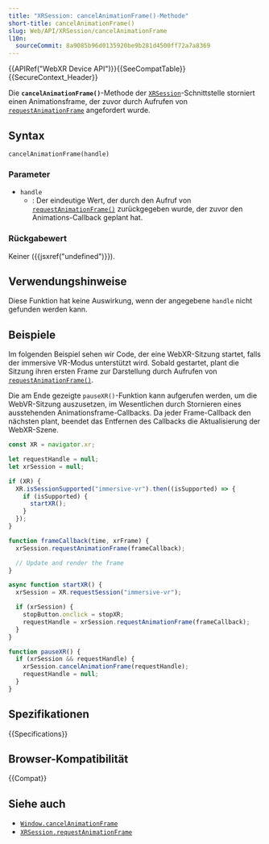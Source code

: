 ```yaml
---
title: "XRSession: cancelAnimationFrame()-Methode"
short-title: cancelAnimationFrame()
slug: Web/API/XRSession/cancelAnimationFrame
l10n:
  sourceCommit: 8a9085b96d0135920be9b281d4500ff72a7a8369
---
```


{{APIRef("WebXR Device API")}}{{SeeCompatTable}}{{SecureContext_Header}}

Die **`cancelAnimationFrame()`**-Methode der [`XRSession`](/de/docs/Web/API/XRSession)-Schnittstelle storniert einen Animationsframe, der zuvor durch Aufrufen von [`requestAnimationFrame`](/de/docs/Web/API/XRSession/requestAnimationFrame) angefordert wurde.

## Syntax

```js-nolint
cancelAnimationFrame(handle)
```

### Parameter

- `handle`
  - : Der eindeutige Wert, der durch den Aufruf von [`requestAnimationFrame()`](/de/docs/Web/API/XRSession/requestAnimationFrame) zurückgegeben wurde, der zuvor den Animations-Callback geplant hat.

### Rückgabewert

Keiner ({{jsxref("undefined")}}).

## Verwendungshinweise

Diese Funktion hat keine Auswirkung, wenn der angegebene `handle` nicht gefunden werden kann.

## Beispiele

Im folgenden Beispiel sehen wir Code, der eine WebXR-Sitzung startet, falls der immersive VR-Modus unterstützt wird. Sobald gestartet, plant die Sitzung ihren ersten Frame zur Darstellung durch Aufrufen von [`requestAnimationFrame()`](/de/docs/Web/API/XRSession/requestAnimationFrame).

Die am Ende gezeigte `pauseXR()`-Funktion kann aufgerufen werden, um die WebVR-Sitzung auszusetzen, im Wesentlichen durch Stornieren eines ausstehenden Animationsframe-Callbacks. Da jeder Frame-Callback den nächsten plant, beendet das Entfernen des Callbacks die Aktualisierung der WebXR-Szene.

```js
const XR = navigator.xr;

let requestHandle = null;
let xrSession = null;

if (XR) {
  XR.isSessionSupported("immersive-vr").then((isSupported) => {
    if (isSupported) {
      startXR();
    }
  });
}

function frameCallback(time, xrFrame) {
  xrSession.requestAnimationFrame(frameCallback);

  // Update and render the frame
}

async function startXR() {
  xrSession = XR.requestSession("immersive-vr");

  if (xrSession) {
    stopButton.onclick = stopXR;
    requestHandle = xrSession.requestAnimationFrame(frameCallback);
  }
}

function pauseXR() {
  if (xrSession && requestHandle) {
    xrSession.cancelAnimationFrame(requestHandle);
    requestHandle = null;
  }
}
```

## Spezifikationen

{{Specifications}}

## Browser-Kompatibilität

{{Compat}}

## Siehe auch

- [`Window.cancelAnimationFrame`](/de/docs/Web/API/Window/cancelAnimationFrame)
- [`XRSession.requestAnimationFrame`](/de/docs/Web/API/XRSession/requestAnimationFrame)
